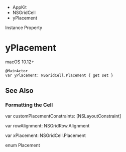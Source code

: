 

- AppKit
- NSGridCell
-  yPlacement 

Instance Property

# yPlacement

macOS 10.12+

``` source
@MainActor
var yPlacement: NSGridCell.Placement { get set }
```

## See Also

### Formatting the Cell

var customPlacementConstraints: [NSLayoutConstraint]

var rowAlignment: NSGridRow.Alignment

var xPlacement: NSGridCell.Placement

enum Placement

